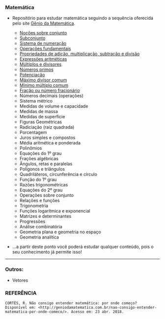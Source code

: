### Matemática

- Repositório para estudar matemática seguindo a sequência oferecida pelo site [Gênio da Matemática](http://geniodamatematica.com.br/).


  - [Noções sobre conjunto](https://github.com/ranielcsar/Matematica/blob/master/Arquivos%20MD/No%C3%A7%C3%B5es-sobre-conjuntos.md "Conjuntos")
  - [Subconjunto](https://github.com/ranielcsar/Matematica/blob/master/Arquivos%20MD/Subconjuntos.md "Subconjuntos")
  - [Sistema de numeração](https://github.com/ranielcsar/Matematica/blob/master/Arquivos%20MD/Sistema-de-numeracao.md "Sistema de numeração")
  - [Operações fundamentais](https://github.com/ranielcsar/Matematica/blob/master/Arquivos%20MD/Opera%C3%A7%C3%B5es-fundamentais.md "Operações fundamentais")
  - [Propriedades de adição, multiplicação, subtração e divisão](https://github.com/ranielcsar/Matematica/blob/master/Arquivos%20MD/Propriedades.md "Propriedades")
  - [Expressões aritméticas](https://github.com/ranielcsar/Matematica/blob/master/Arquivos%20MD/Express%C3%B5es.md "Expressões")
  - [Múltiplos e divisores](https://github.com/ranielcsar/Matematica/blob/master/Arquivos%20MD/Multiplos-Divisores.md "x ÷")
  - [Números primos](https://github.com/ranielcsar/Matematica/blob/master/Arquivos%20MD/Primos.md "Primos")
  - [Potenciação](https://github.com/ranielcsar/Matematica/blob/master/Arquivos%20MD/Potencia.md "Aô potência")
  - [Máximo divisor comum](https://github.com/ranielcsar/Matematica/blob/master/Arquivos%20MD/MDC.md "MDC da minha vida")
  - [Mínimo múltiplo comum](https://github.com/ranielcsar/Matematica/blob/master/Arquivos%20MD/MMC.md "mê mê cê")
  - [Fração ou número fracionário](https://github.com/ranielcsar/Matematica/blob/master/Arquivos%20MD/Fra%C3%A7%C3%B5es.md "#partiu")
  - Números decimais (operações)
  - Sistema métrico
  - Medidas de volume e capacidade
  - Medidas de massa
  - Medidas de superfície
  - Figuras Geométricas
  - Radiciação (raiz quadrada)
  - Porcentagem
  - Juros simples e compostos
  - Média aritmética e ponderada
  - Polinômios
  - Equações do 1º grau
  - Frações algébricas
  - Ângulos, retas e paralelas
  - Polígonos e triângulos
  - Quadriláteros, circunferência e círculo
  - Função do 1º grau
  - Razões trigonométricas
  - Equações do 2º grau
  - Operações sobre conjunto
  - Relações e funções
  - Trigonometria
  - Funções logarítmica e exponencial
  - Matrizes e determinantes
  - Progressões
  - Análise combinatória
  - Geometria plana e geometria no espaço
  - Geometria analítica
- …a partir deste ponto você poderá estudar qualquer conteúdo, pois o seu conhecimento já permite isso!

___

### Outros:

- Vetores


### REFERÊNCIA

    CORTÊS, R. Não consigo entender matemática: por onde começo? Disponível em: <http://geniodamatematica.com.br/nao-consigo-entender-matematica-por-onde-comeco/>. Acesso em: 23 abr. 2018.

